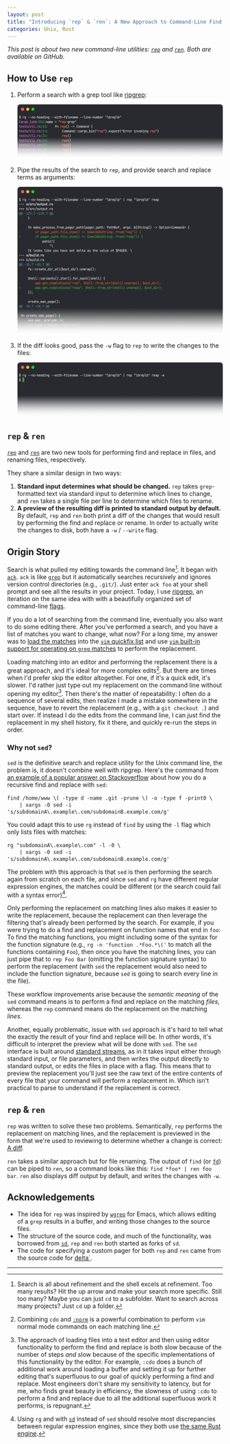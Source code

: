 ```yaml
---
layout: post
title: "Introducing `rep` & `ren`: A New Approach to Command-Line Find & Replace, and Renaming"
categories: Unix, Rust
---
```


*This post is about two new command-line utilities: [`rep`](https://github.com/robenkleene/rep-grep) and [`ren`](https://github.com/robenkleene/ren-find). Both are available on GitHub.*

## How to Use `rep`

1. Perform a search with a grep tool like [ripgrep](https://github.com/BurntSushi/ripgrep):

	![grep](/assets/2023-12-26-rep-1-grep.png)

2. Pipe the results of the search to `rep`, and provide search and replace terms as arguments:

	![diff](/assets/2023-12-26-rep-2-diff.png)

3. If the diff looks good, pass the `-w` flag to `rep` to write the changes to the files:

	![write](/assets/2023-12-26-rep-3-write.png)

## `rep` & `ren`

[`rep`](https://github.com/robenkleene/rep-grep) and [`ren`](https://github.com/robenkleene/ren-find) are two new tools for performing find and replace in files, and renaming files, respectively.

They share a similar design in two ways:

1. **Standard input determines what should be changed.** `rep` takes `grep`-formatted text via standard input to determine which lines to change, and `ren` takes a single file per line to determine which files to rename.
2. **A preview of the resulting diff is printed to standard output by default.**  By default, `rep` and `ren` both print a diff of the changes that would result by performing the find and replace or rename. In order to actually write the changes to disk, both have a `-w` / `--write` flag.

## Origin Story

Search is what pulled my editing towards the command line[^search_refinement]. It began with [`ack`](https://beyondgrep.com). `ack` is like [`grep`](https://en.wikipedia.org/wiki/Grep) but it automatically searches recursively and ignores version control directories (e.g., `.git/`). Just enter `ack foo` at your shell prompt and see all the results in your project. Today, I use [ripgrep](https://github.com/BurntSushi/ripgrep), an iteration on the same idea with with a beautifully organized set of command-line [flags](https://en.wikipedia.org/wiki/Command-line_interface#Command-line_option).

If you do a lot of searching from the command line, eventually you also want to do some editing there. After you've performed a search, and you have a list of matches you want to change, what now? For a long time, my answer was to [load the matches](https://github.com/robenkleene/Dotfiles/blob/490eee14ce0738fb3d95ae41d301167aa4f41822/vim/robenkleene/commands.vim#L44-L54) into the [`vim` quickfix list](https://vimhelp.org/quickfix.txt.html) and use [`vim` built-in support for operating on `grep` matches](http://vimcasts.org/episodes/project-wide-find-and-replace/) to perform the replacement.

Loading matching into an editor and performing the replacement there is a great approach, and it's ideal for more complex edits[^cdo_norm]. But there are times when I'd prefer skip the editor altogether. For one, if it's a quick edit, it's slower. I'd rather just type out my replacement on the command line without opening my editor[^editors_slow]. Then there's the matter of repeatability: I often do a sequence of several edits, then realize I made a mistake somewhere in the sequence, have to revert the replacement (e.g., with a `git checkout .`) and start over. If instead I do the edits from the command line, I can just find the replacement in my shell history, fix it there, and quickly re-run the steps in order.

### Why not `sed`?

`sed` is the definitive search and replace utility for the Unix command line, the problem is, it doesn't combine well with ripgrep. Here's the command from [an example of a popular answer on Stackoverflow](https://stackoverflow.com/questions/1583219/how-can-i-do-a-recursive-find-replace-of-a-string-with-awk-or-sed) about how you do a recursive find and replace with `sed`:

```
find /home/www \( -type d -name .git -prune \) -o -type f -print0 \
    | xargs -0 sed -i 's/subdomainA\.example\.com/subdomainB.example.com/g'
```

You could adapt this to use `rg` instead of `find` by using the `-l` flag which only lists files with matches:

```
rg "subdomainA\.example\.com" -l -0 \
    | xargs -0 sed -i 's/subdomainA\.example\.com/subdomainB.example.com/g'
```

The problem with this approach is that `sed` is then performing the search again from scratch on each file, and since `sed` and `rg` have different regular expression engines, the matches could be different (or the search could fail with a syntax error)[^sd_regex].

Only performing the replacement on matching lines also makes it easier to write the replacement, because the replacement can then leverage the filtering that's already been performed by the search. For example, if you were trying to do a find and replacement on function names that end in `foo`: To find the matching functions, you might including some of the syntax for the function signature (e.g., `rg -n 'function .*Foo.*\('` to match all the functions containing `Foo`), then once you have the matching lines, you can just pipe that to `rep Foo Bar` (omitting the function signature syntax) to perform the replacement (with `sed` the replacement would also need to include the function signature, because `sed` is going to search every line in the file).

These workflow improvements arise because the *semantic meaning* of the `sed` command means is to perform a find and replace on the matching *files*, whereas the `rep` command means do the replacement on the matching *lines*.

Another, equally problematic, issue with `sed` approach is it's hard to tell what the exactly the result of your find and replace will be. In other words, it's difficult to interpret the preview what will be done with `sed`. The `sed` interface is built around [standard streams](https://en.wikipedia.org/wiki/Standard_streams), as in it takes input either through standard input, or file parameters, and then writes the output directly to standard output, or edits the files in place with a flag. This means that to preview the replacement you'll just see the raw text of the entire contents of every file that your command will perform a replacement in. Which isn't practical to parse to understand if the replacement is correct.

## `rep` & `ren`

`rep` was written to solve these two problems. Semantically,  `rep` performs the replacement on matching lines, and the replacement is previewed in the form that we're used to reviewing to determine whether a change is correct: [A diff](https://en.wikipedia.org/wiki/Diff).

`ren` takes a similar approach but for file renaming. The output of `find` (or [`fd`](https://github.com/sharkdp/fd)) can be piped to `ren`, so a command looks like this: `find *foo* | ren foo bar`. `ren` also displays diff output by default, and writes the changes with `-w`.

## Acknowledgements

- The idea for `rep` was inspired by [`wgrep`](https://github.com/mhayashi1120/Emacs-wgrep) for Emacs, which allows editing of a `grep` results in a buffer, and writing those changes to the source files.
- The structure of the source code, and much of the functionality, was borrowed from [`sd`](https://github.com/chmln/sd),  `rep` and `ren` both started as forks of `sd`.
- The code for specifying a custom pager for both `rep` and `ren` came from the source code for [delta`](https://github.com/dandavison/delta).

* * *

[^sd_regex]: Using `rg` and with [`sd`](https://github.com/chmln/sd) instead of `sed` should resolve most discrepancies between regular expression engines, since they both use [the same Rust engine](https://github.com/rust-lang/regex).

[^search_refinement]: Search is all about refinement and the shell excels at refinement. Too many results? Hit the up arrow and make your search more specific. Still too many? Maybe you can just `cd` to a subfolder. Want to search across many projects? Just `cd` up a folder.

[^editors_slow]: The approach of loading files into a text editor and then using editor functionality to perform the find and replace is both slow because of the number of steps *and* slow because of the specific implementations of this functionality by the editor. For example, `:cdo` does a bunch of additional work around loading a buffer and setting it up for further editing that's superfluous to our goal of quickly performing a find and replace. Most engineers don't share my sensitivity to latency, but for me, who finds great beauty in efficiency, the slowness of using `:cdo` to perform a find and replace due to all the additional superfluous work it performs, is repugnant.

[^cdo_norm]: Combining `cdo` and [`:norm`](https://vimtricks.com/p/operate-on-every-line/#:~:text=Vim's%20%3Anorm%20command%20allows%20you,command%20on%20the%20entire%20file.) is a powerful combination to perform `vim` normal mode commands on each matching line.
